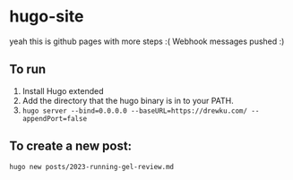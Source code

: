 # hugo-site

yeah this is github pages with more steps :(
Webhook messages pushed :)

## To run
1. Install Hugo extended
2. Add the directory that the hugo binary is in to your PATH.
2. `hugo server --bind=0.0.0.0 --baseURL=https://drewku.com/ --appendPort=false`

## To create a new post:
`hugo new posts/2023-running-gel-review.md`
